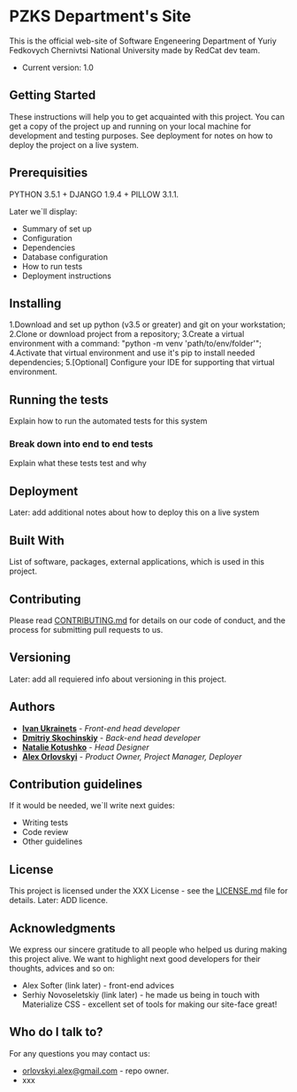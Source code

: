 # **PZKS Department's Site** #

This is the official web-site of Software Engeneering Department of Yuriy Fedkovych Chernivtsi National University made by RedCat dev team.

* Current version: 1.0

## Getting Started

These instructions will help you to get acquainted with this project. You can get a copy of the project up and running on your local machine for development and testing purposes. See deployment for notes on how to deploy the project on a live system.

## Prerequisities

PYTHON 3.5.1 + DJANGO 1.9.4 + PILLOW 3.1.1.

Later we`ll display:

* Summary of set up
* Configuration
* Dependencies
* Database configuration
* How to run tests
* Deployment instructions

## Installing

1.Download and set up python (v3.5 or greater) and git on your workstation;
2.Clone or download project from a repository;
3.Create a virtual environment with a command: "python -m venv 'path/to/env/folder'";
4.Activate that virtual environment and use it's pip to install needed dependencies;
5.[Optional] Configure your IDE for supporting that virtual environment.

## Running the tests

Explain how to run the automated tests for this system

### Break down into end to end tests

Explain what these tests test and why

## Deployment

Later: add additional notes about how to deploy this on a live system

## Built With

List of software, packages, external applications, which is used in this project.

## Contributing

Please read [CONTRIBUTING.md](CONTRIBUTING.md) for details on our code of conduct, and the process for submitting pull requests to us.

## Versioning

Later: add all requiered info about versioning in this project.

## Authors

* [**Ivan Ukrainets**](https://bitbucket.org/projero/) - *Front-end head developer*
* [**Dmitriy Skochinskiy**](https://bitbucket.org/SkochinskiyDmitro/) - *Back-end head developer*
* [**Natalie Kotushko**](https://bitbucket.org/projero/) - *Head Designer*
* [**Alex Orlovskyi**](https://bitbucket.org/Neshko/) - *Product Owner, Project Manager, Deployer*


## Contribution guidelines ##

If it would be needed, we`ll write next guides:

* Writing tests
* Code review
* Other guidelines

## License

This project is licensed under the XXX License - see the [LICENSE.md](LICENSE.md) file for details. Later: ADD licence.

## Acknowledgments

We express our sincere gratitude to all people who helped us during making this project alive.
We want to highlight next good developers for their thoughts, advices and so on:

* Alex Softer (link later) - front-end advices
* Serhiy Novoseletskiy (link later) - he made us being in touch with Materialize CSS - excellent set of tools for making our site-face great!

## Who do I talk to? ##

For any questions you may contact us:

* orlovskyi.alex@gmail.com - repo owner.
* xxx